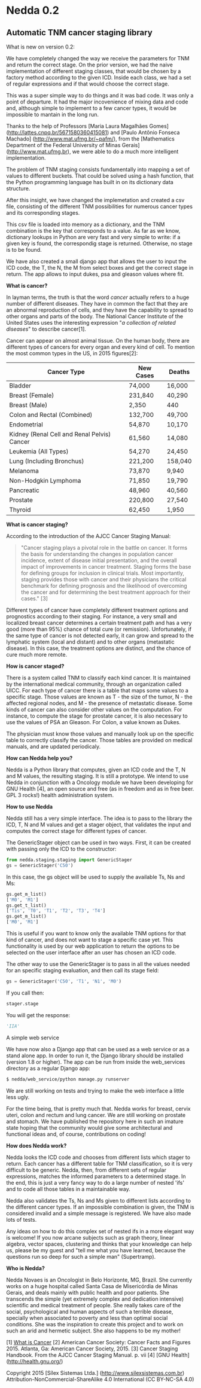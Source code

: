 # Nedda 0.2
## Automatic TNM cancer staging library

What is new on version 0.2:

We have completely changed the way we receive the parameters for TNM and return the correct stage. On the prior version,
we had the naive implementation of different staging classes, that would be chosen by a factory method according to the
given ICD. Inside each class, we had a set of regular expressions and if that would choose the correct stage.

This was a super simple way to do things and it was bad code. It was only a point of departure. It had the major incovenience
of mixing data and code and, although simple to implement to a few cancer types, it would be impossible to mantain in
the long run.

Thanks to the help of Professors [Maria Laura Magalhães Gomes] (http://lattes.cnpq.br/5671580360415081) and 
 [Paulo Antônio Fonseca Machado] (http://www.mat.ufmg.br/~pafm/), from the [Mathematics Department of the Federal University
of Minas Gerais] (http://www.mat.ufmg.br), we were able to do a much more intelligent implementation.

The problem of TNM staging consists fundamentally into mapping a set of values to different buckets. That could be solved
using a hash function, that the Python programming language has built in on its dictionary data structure.

After this insight, we have changed the implemetation and created a csv file, consisting of the different TNM possibilities
for numerous cancer types and its corresponding stages.

This csv file is loaded into memory as a dictionary, and the TNM combination is the key that corresponds to a value. As
far as we know, dictionary lookups in Python are very fast and very simple to write: if a given key is found, the correspondig
stage is returned. Otherwise, no stage is to be found.

We have also created a small django app that allows the user to input the ICD code, the T, the N, the M from select boxes
and get the correct stage in return. The app allows to input dukes, psa and gleason values where fit. 

**What is cancer?**

In layman terms, the truth is that the word *cancer* actually refers to a huge number
of different diseases. They have in common the fact that they are an abnormal 
reproduction of cells, and they have the capability to spread to other organs and parts 
of the body. The National Cancer Institute of the United States uses the interesting
expression "*a collection of related diseases*" to describe cancer[1].
  
Cancer can appear on almost animal tissue. On the human body, there are different
types of cancers for every organ and every kind of cell. To mention the most common
types in the US, in 2015 figures[2]:

|Cancer Type                                 | New Cases | Deaths  |
|--------------------------------------------|-----------|---------|
|Bladder                                     |	74,000   |  16,000 |
|Breast (Female)	                         | 231,840   |  40,290 |
|Breast (Male)       	                     |   2,350   |     440 |
|Colon and Rectal (Combined)	             | 132,700   |  49,700 |
|Endometrial	                             |  54,870   |  10,170 |
|Kidney (Renal Cell and Renal Pelvis) Cancer |	61,560   |  14,080 |
|Leukemia (All Types)	                     |  54,270   |  24,450 |
|Lung (Including Bronchus)	                 | 221,200   | 158,040 |
|Melanoma	                                 |  73,870   |   9,940 |
|Non-Hodgkin Lymphoma	                     |  71,850   |  19,790 |
|Pancreatic	                                 |  48,960   |  40,560 |
|Prostate	                                 | 220,800   |  27,540 |
|Thyroid	                                 |  62,450   |   1,950 |

**What is cancer staging?**

According to the introduction of the AJCC Cancer Staging Manual:

> "Cancer staging plays a pivotal role in the battle on cancer. It forms the basis for
> understanding the changes in population cancer incidence, extent of disease initial
> presentation, and the overall impact of improvements in cancer treatment. Staging
> forms the base for defining groups for inclusion in clinical trials. Most importantly,
> staging provides those with cancer and their physicians the critical benchmark for
> defining prognosis and the likelihood of overcoming the cancer and for determining
> the best treatment approach for their cases." [3]

Different types of cancer have completely different treatment options and prognostics
according to their staging. For instance, a very small and localized breast cancer
determines a certain treatment path and has a very good (more than 95%) chance of
total cure (or remission). Unfortunately, if the same type of cancer is not detected
early, it can grow and spread to the lymphatic system (local and distant) and to
other organs (metastatic disease). In this case, the treatment options are distinct,
and the chance of cure much more remote.

**How is cancer staged?**

There is a system called TNM to classify each kind cancer. It is maintained by the
international medical community, through an organization called UICC. For each type
of cancer there is a table that maps some values to a specific stage. Those values are
known as T - the size of the tumor, N - the affected regional nodes, and M - the presence
of metastatic disease. Some kinds of cancer can also consider other values on the computation. For
instance, to compute the stage for prostate cancer, it is also necessary to use the values of
PSA an Gleason. For Colon, a value known as Dukes.

The physician must know those values and manually look up on the specific table to correctly 
classify the cancer. Those tables are provided on medical manuals, and are updated periodicaly.

**How can Nedda help you?**

Nedda is a Python library that computes, given an ICD code and the T, N and M values, the resulting
staging. It is still a prototype. We intend to use Nedda in conjunction with a Oncology module we
have been developing for GNU Health [4], an open source and free (as in freedom and as in free beer.
GPL 3 rocks!) health administration system.

**How to use Nedda**

Nedda still has a very simple interface. The idea is to pass to the library the ICD, T, N and M values
and get a stager object, that validates the input and computes the correct stage for different types of cancer.

The GenericStager object can be used in two ways. First, it can be created with passing only the ICD to the constructor:
```python
from nedda.staging.staging import GenericStager
gs = GenericStager('C50')
```

In this case, the gs object will be used to supply the available Ts, Ns and Ms:
```python
gs.get_m_list()
['M0', 'M1']
gs.get_t_list()
['Tis', 'T0', 'T1', 'T2', 'T3', 'T4']
gs.get_m_list()
['M0', 'M1']
```

This is useful if you want to know only the available TNM options for that kind of cancer, and does not want to stage a 
specific case yet. This functionality is used by our web application to return the options to be selected on the user
interface after an user has chosen an ICD code.

The other way to use the GenericStager is to pass in all the values needed for an specific staging evaluation, and then 
call its stage field:

```python
gs = GenericStager('C50', 'T1', 'N1', 'M0')
```

If you call then:
```python
stager.stage
```

You will get the response:
```python
'IIA'
```

A simple web service

We have now also a Django app that can be used as a web service or as a stand alone app. In order to run it, the
Django library should be installed (version 1.8 or higher). The app can be run from inside the web_services 
directory as a regular Django app:
```bash
$ nedda/web_service/python manage.py runserver
```

We are still working on tests and trying to make the web interface a little less ugly.

For the time being, that is pretty much that. Nedda works for breast, cervix uteri, colon and rectum 
and lung cancer. We are still working on prostate and stomach. We have published the repository here in 
such an imature state hoping that the community would give some architectural and functional ideas and, 
of course, contributions on coding!

**How does Nedda work?**

Nedda looks the ICD code and chooses from different lists which stager to return. Each cancer has a different 
table for TNM classification, so it is very difficult to be generic. Nedda, then, from different sets of 
regular expressions, matches the informed parameters to a determined stage. In the end, this is just a very 
fancy way to do a large number of nested 'ifs' and to code all those tables in a maintainable way.

Nedda also validates the Ts, Ns and Ms given to different lists according to the different cancer types. If an 
impossible combination is given, the TNM is considered invalid and a simple message is registered. We have
also made lots of tests.

Any ideas on how to do this complex set of nested ifs in a more elegant way is welcome! If you now arcane 
subjects such as graph theory, linear algebra, vector spaces, clustering and thinks that your knowledge can 
help us, please be my guest and "tell me what you have learned, because the questions run so deep for such 
a simple man" (Supertramp).
 
**Who is Nedda?**

Nedda Novaes is an Oncologist in Belo Horizonte, MG, Brazil. She currently works on a huge hospital 
called Santa Casa de Misericórdia de Minas Gerais, and deals mainly with public health and poor patients. 
She transcends the simple (yet extremely complex and dedication intensive) scientific and medical 
treatment of people. She really takes care of the social, psychological and human aspects of such a 
terrible disease, specially when associated to poverty and less than optimal social conditions. 
She was the inspiration to create this project and to work on such an arid and hermetic subject.
She also happens to be my mother!


[1] [What is Cancer](http://www.cancer.gov/about-cancer/what-is-cancer)
[2] American Cancer Society: Cancer Facts and Figures 2015. Atlanta, Ga: American Cancer Society, 2015. 
[3] Cancer Staging Handbook. From the AJCC Cancer Staging Manual. p. vii
[4] [GNU Health] (http://health.gnu.org/)

Copyright 2015 [Sílex Sistemas Ltda.] (http://www.silexsistemas.com.br)
Attribution-NonCommercial-ShareAlike 4.0 International (CC BY-NC-SA 4.0)


